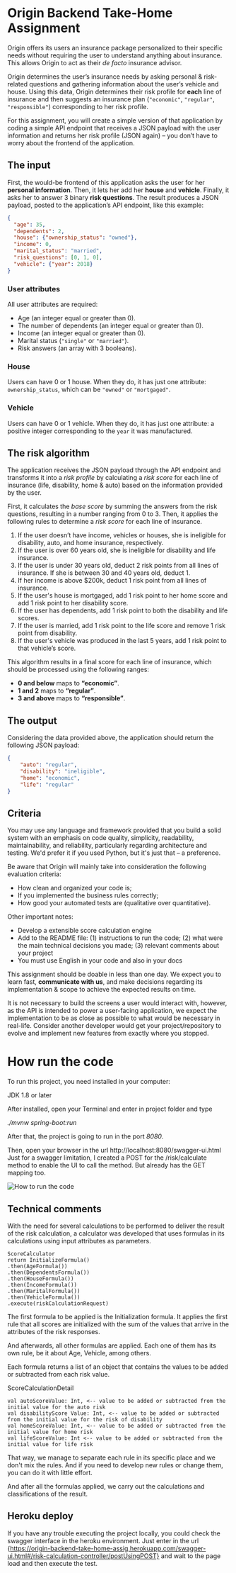 # Origin Backend Take-Home Assignment
Origin offers its users an insurance package personalized to their specific needs without requiring the user to understand anything about insurance. This allows Origin to act as their *de facto* insurance advisor.

Origin determines the user’s insurance needs by asking personal & risk-related questions and gathering information about the user’s vehicle and house. Using this data, Origin determines their risk profile for **each** line of insurance and then suggests an insurance plan (`"economic"`, `"regular"`, `"responsible"`) corresponding to her risk profile.

For this assignment, you will create a simple version of that application by coding a simple API endpoint that receives a JSON payload with the user information and returns her risk profile (JSON again) – you don’t have to worry about the frontend of the application.

## The input
First, the would-be frontend of this application asks the user for her **personal information**. Then, it lets her add her **house** and **vehicle**. Finally, it asks her to answer 3 binary **risk questions**. The result produces a JSON payload, posted to the application’s API endpoint, like this example:

```JSON
{
  "age": 35,
  "dependents": 2,
  "house": {"ownership_status": "owned"},
  "income": 0,
  "marital_status": "married",
  "risk_questions": [0, 1, 0],
  "vehicle": {"year": 2018}
}
```

### User attributes
All user attributes are required:

- Age (an integer equal or greater than 0).
- The number of dependents (an integer equal or greater than 0).
- Income (an integer equal or greater than 0).
- Marital status (`"single"` or `"married"`).
- Risk answers (an array with 3 booleans).

### House
Users can have 0 or 1 house. When they do, it has just one attribute: `ownership_status`, which can be `"owned"` or `"mortgaged"`.

### Vehicle
Users can have 0 or 1 vehicle. When they do, it has just one attribute: a positive integer corresponding to the `year` it was manufactured.

## The risk algorithm
The application receives the JSON payload through the API endpoint and transforms it into a *risk profile* by calculating a *risk score* for each line of insurance (life, disability, home & auto) based on the information provided by the user.

First, it calculates the *base score* by summing the answers from the risk questions, resulting in a number ranging from 0 to 3. Then, it applies the following rules to determine a *risk score* for each line of insurance.

1. If the user doesn’t have income, vehicles or houses, she is ineligible for disability, auto, and home insurance, respectively.
2. If the user is over 60 years old, she is ineligible for disability and life insurance.
3. If the user is under 30 years old, deduct 2 risk points from all lines of insurance. If she is between 30 and 40 years old, deduct 1.
4. If her income is above $200k, deduct 1 risk point from all lines of insurance. 
5. If the user's house is mortgaged, add 1 risk point to her home score and add 1 risk point to her disability score. 
6. If the user has dependents, add 1 risk point to both the disability and life scores. 
7. If the user is married, add 1 risk point to the life score and remove 1 risk point from disability. 
8. If the user's vehicle was produced in the last 5 years, add 1 risk point to that vehicle’s score.

This algorithm results in a final score for each line of insurance, which should be processed using the following ranges:

- **0 and below** maps to **“economic”**.
- **1 and 2** maps to **“regular”**.
- **3 and above** maps to **“responsible”**.


## The output
Considering the data provided above, the application should return the following JSON payload:

```JSON
{
    "auto": "regular",
    "disability": "ineligible",
    "home": "economic",
    "life": "regular"
}
```

## Criteria
You may use any language and framework provided that you build a solid system with an emphasis on code quality, simplicity, readability, maintainability, and reliability, particularly regarding architecture and testing. We'd prefer it if you used Python, but it's just that – a preference.

Be aware that Origin will mainly take into consideration the following evaluation criteria:
* How clean and organized your code is;
* If you implemented the business rules correctly;
* How good your automated tests are (qualitative over quantitative).

Other important notes:
* Develop a extensible score calculation engine
* Add to the README file: (1) instructions to run the code; (2) what were the main technical decisions you made; (3) relevant comments about your project 
* You must use English in your code and also in your docs

This assignment should be doable in less than one day. We expect you to learn fast, **communicate with us**, and make decisions regarding its implementation & scope to achieve the expected results on time.

It is not necessary to build the screens a user would interact with, however, as the API is intended to power a user-facing application, we expect the implementation to be as close as possible to what would be necessary in real-life. Consider another developer would get your project/repository to evolve and implement new features from exactly where you stopped. 


# How run the code
To run this project, you need installed in your computer:

JDK 1.8 or later

After installed, open your Terminal and enter in project folder and type

*./mvnw spring-boot:run*

After that, the project is going to run in the port *8080*.

Then, open your browser in the url http://localhost:8080/swagger-ui.html
Just for a swagger limitation, I created a POST for the /risk/calculate method to enable the UI to call the method. But already has the GET mapping too. 

![How to run the code](doc/screen.gif)

## Technical comments
With the need for several calculations to be performed to deliver the result of the risk calculation, a calculator was developed that uses formulas in its calculations using input attributes as parameters.

```
ScoreCalculator
return InitializeFormula()
.then(AgeFormula())
.then(DependentsFormula())
.then(HouseFormula())
.then(IncomeFormula())
.then(MaritalFormula())
.then(VehicleFormula())
.execute(riskCalculationRequest)
```

The first formula to be applied is the Initialization formula. It applies the first rule that all scores are initialized with the sum of the values ​​that arrive in the attributes of the risk responses.

And afterwards, all other formulas are applied. Each one of them has its own rule, be it about Age, Vehicle, among others.

Each formula returns a list of an object that contains the values ​​to be added or subtracted from each risk value.

ScoreCalculationDetail
```
val autoScoreValue: Int, <-- value to be added or subtracted from the initial value for the auto risk
val disabilityScore Value: Int, <-- value to be added or subtracted from the initial value for the risk of disability
val homeScoreValue: Int, <-- value to be added or subtracted from the initial value for home risk
val lifeScoreValue: Int <-- value to be added or subtracted from the initial value for life risk
```

That way, we manage to separate each rule in its specific place and we don't mix the rules. And if you need to develop new rules or change them, you can do it with little effort.

And after all the formulas applied, we carry out the calculations and classifications of the result.

## Heroku deploy

If you have any trouble executing the project locally, you could check the swagger interface in the heroku environment.
Just enter in the url {https://origin-backend-take-home-assig.herokuapp.com/swagger-ui.html#/risk-calculation-controller/postUsingPOST} and wait to the page load and then execute the test.


